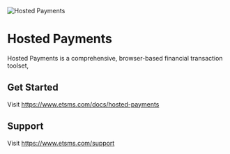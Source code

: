 ![Hosted Payments](http://im2.ezgif.com/tmp/ezgif-2684665854.gif)

# Hosted Payments
Hosted Payments is a comprehensive, browser-based financial transaction toolset,

## Get Started
Visit https://www.etsms.com/docs/hosted-payments

## Support
Visit https://www.etsms.com/support
